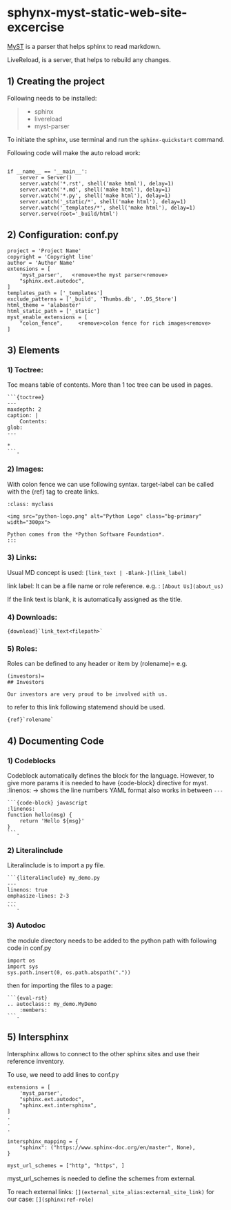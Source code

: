 # sphynx-myst-static-web-site-excercise

[MyST](https://myst-parser.readthedocs.io/en/latest/) is a parser that helps sphinx to read markdown. 

LiveReload, is a server, that helps to rebuild any changes.

## 1) Creating the project

Following needs to be installed:

>- sphinx
>- livereload
>- myst-parser

To initiate the sphinx, use terminal and run the `sphinx-quickstart` command.

Following code will make the auto reload work:

```from livereload import Server, shell

if __name__ == '__main__':
    server = Server()
    server.watch('*.rst', shell('make html'), delay=1)
    server.watch('*.md', shell('make html'), delay=1)
    server.watch('*.py', shell('make html'), delay=1)
    server.watch('_static/*', shell('make html'), delay=1)
    server.watch('_templates/*', shell('make html'), delay=1)
    server.serve(root='_build/html')
   ```

## 2) Configuration: conf.py

```
project = 'Project Name'
copyright = 'Copyright line'
author = 'Author Name'
extensions = [
    'myst_parser',   <remove>the myst parser<remove>
    "sphinx.ext.autodoc",
]
templates_path = ['_templates']
exclude_patterns = ['_build', 'Thumbs.db', '.DS_Store']
html_theme = 'alabaster'
html_static_path = ['_static']
myst_enable_extensions = [
    "colon_fence",     <remove>colon fence for rich images<remove>
]
```

## 3) Elements

### 1) Toctree:

Toc means table of contents. More than 1 toc tree can be used in pages.

```
```{toctree}
---
maxdepth: 2
caption: |
    Contents:
glob:
---

*
```.
```

### 2) Images:

With colon fence we can use following syntax. target-label can be called with the {ref} tag to create links.

```:::{figure-md} target-label
:class: myclass

<img src="python-logo.png" alt="Python Logo" class="bg-primary" width="300px">

Python comes from the *Python Software Foundation*.
:::
```

### 3) Links:

Usual MD concept is used:
`[link_text | -Blank-](link_label)`

link label: It can be a file name or role reference.
e.g. : `[About Us](about_us)`

If the link text is blank, it is automatically assigned as the title.

### 4) Downloads:

```
{download}`link_text<filepath>`
```

### 5) Roles: 
Roles can be defined to any header or item by (rolename)=
e.g.
```
(investors)=
## Investors

Our investors are very proud to be involved with us.
```

to refer to this link following statemend should be used.
```
{ref}`rolename`
```

## 4) Documenting Code

### 1) Codeblocks
Codeblock automatically defines the block for the language. However, to give more params
it is needed to have {code-block} directive for myst.
:linenos: -> shows the line numbers
YAML format also works in between `---` 

```
```{code-block} javascript
:linenos:
function hello(msg) {
    return 'Hello ${msg}'
}
```.
```

### 2) Literalinclude

Literalinclude is to import a py file. 
```
```{literalinclude} my_demo.py
---
linenos: true
emphasize-lines: 2-3
---
```.
```

### 3) Autodoc

the module directory needs to be added to the python path with following code in conf.py
```
import os
import sys
sys.path.insert(0, os.path.abspath("."))
```

then for importing the files to a page:
```
```{eval-rst}
.. autoclass:: my_demo.MyDemo
    :members:
```.
```

## 5) Intersphinx

Intersphinx allows to connect to the other sphinx sites and use their reference inventory.

To use, we need to add lines to conf.py
```
extensions = [
    'myst_parser',
    "sphinx.ext.autodoc",
    "sphinx.ext.intersphinx",
]
.
.
.

intersphinx_mapping = {
    "sphinx": ("https://www.sphinx-doc.org/en/master", None),
}

myst_url_schemes = ["http", "https", ]
```
myst_url_schemes is needed to define the schemes from external.

To reach external links:
`[](external_site_alias:external_site_link)`
for our case:
`[](sphinx:ref-role)`

